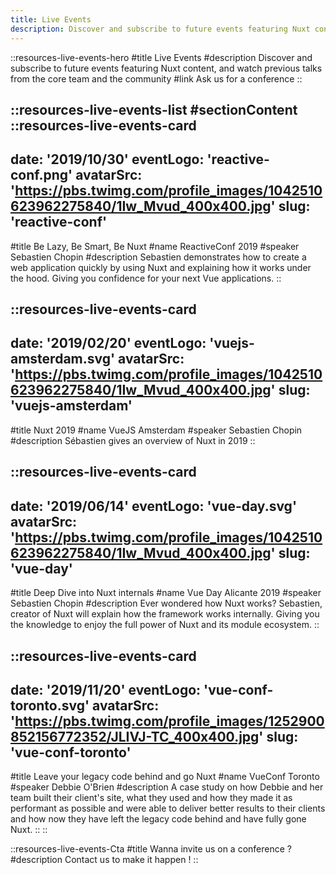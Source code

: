 ```yaml
---
title: Live Events
description: Discover and subscribe to future events featuring Nuxt content, and watch previous talks from the core team and the community
---
```


::resources-live-events-hero
#title
Live Events
#description
Discover and subscribe to future events featuring Nuxt content, and watch previous talks from the core team and the community
#link
Ask us for a conference
::

::resources-live-events-list
#sectionContent
  ::resources-live-events-card
  ---
  date: '2019/10/30'
  eventLogo: 'reactive-conf.png'
  avatarSrc: 'https://pbs.twimg.com/profile_images/1042510623962275840/1Iw_Mvud_400x400.jpg'
  slug: 'reactive-conf'
  ---
  #title
  Be Lazy, Be Smart, Be Nuxt
  #name
  ReactiveConf 2019
  #speaker
  Sebastien Chopin
  #description
  Sebastien demonstrates how to create a web application quickly by using Nuxt and explaining how it works under the hood. Giving you confidence for your next Vue applications.
  ::

  ::resources-live-events-card
  ---
  date: '2019/02/20'
  eventLogo: 'vuejs-amsterdam.svg'
  avatarSrc: 'https://pbs.twimg.com/profile_images/1042510623962275840/1Iw_Mvud_400x400.jpg'
  slug: 'vuejs-amsterdam'
  ---
  #title
  Nuxt 2019
  #name
  VueJS Amsterdam
  #speaker
  Sebastien Chopin
  #description
  Sébastien gives an overview of Nuxt in 2019
  ::

  ::resources-live-events-card
  ---
  date: '2019/06/14'
  eventLogo: 'vue-day.svg'
  avatarSrc: 'https://pbs.twimg.com/profile_images/1042510623962275840/1Iw_Mvud_400x400.jpg'
  slug: 'vue-day'
  ---
  #title
  Deep Dive into Nuxt internals
  #name
  Vue Day Alicante 2019
  #speaker
  Sebastien Chopin
  #description
  Ever wondered how Nuxt works? Sebastien, creator of Nuxt will explain how the framework works internally. Giving you the knowledge to enjoy the full power of Nuxt and its module ecosystem.
  ::

  ::resources-live-events-card
  ---
  date: '2019/11/20'
  eventLogo: 'vue-conf-toronto.svg'
  avatarSrc: 'https://pbs.twimg.com/profile_images/1252900852156772352/JLIVJ-TC_400x400.jpg'
  slug: 'vue-conf-toronto'
  ---
  #title
  Leave your legacy code behind and go Nuxt
  #name
  VueConf Toronto
  #speaker
  Debbie O'Brien
  #description
  A case study on how Debbie and her team built their client's site, what they used and how they made it as performant as possible and were able to deliver better results to their clients and how now they have left the legacy code behind and have fully gone Nuxt.
  ::
::

::resources-live-events-Cta
#title
Wanna invite us on a conference ?
#description
Contact us to make it happen !
::


<!-- name: 'ReactiveConf 2019'
    title: 'Be Lazy, Be Smart, Be Nuxt'
    speaker: 'Sébastien Chopin'
    description: 'Sebastien demonstrates how to create a web application quickly by using Nuxt and explaining how it works under the hood. Giving you confidence for your next Vue applications.'
    logo: 'https://pbs.twimg.com/profile_images/1042510623962275840/1Iw_Mvud_400x400.jpg'
    eventLogo: 'reactive_conf.svg'
    eventLink: 'https://reactiveconf.com/'
    link: 'https://youtu.be/vbsPXHCu8Xg'
    date: '30/10/2019'
    lang: 'en' -->
